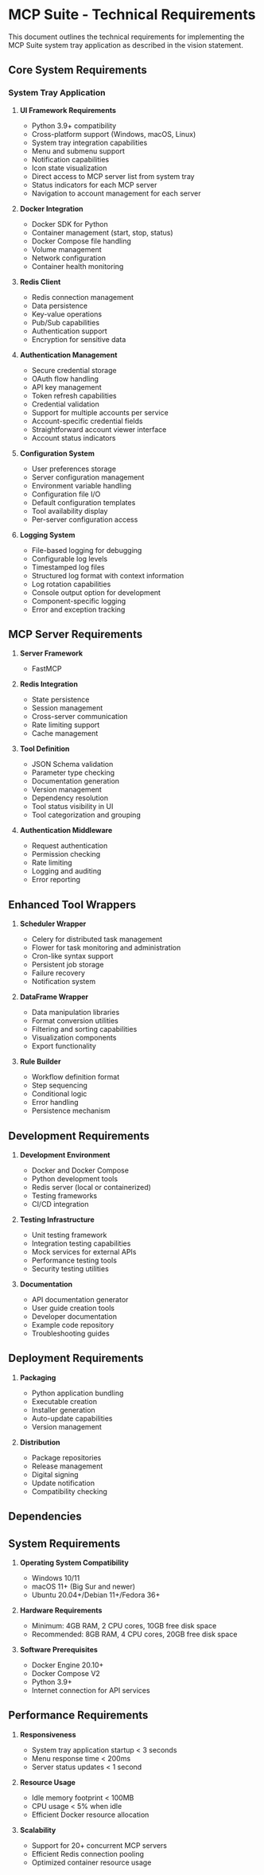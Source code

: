 # MCP Suite - Technical Requirements

This document outlines the technical requirements for implementing the MCP Suite system tray application as described in the vision statement.

## Core System Requirements

### System Tray Application

1. **UI Framework Requirements**
   - Python 3.9+ compatibility
   - Cross-platform support (Windows, macOS, Linux)
   - System tray integration capabilities
   - Menu and submenu support
   - Notification capabilities
   - Icon state visualization
   - Direct access to MCP server list from system tray
   - Status indicators for each MCP server
   - Navigation to account management for each server

2. **Docker Integration**
   - Docker SDK for Python
   - Container management (start, stop, status)
   - Docker Compose file handling
   - Volume management
   - Network configuration
   - Container health monitoring

3. **Redis Client**
   - Redis connection management
   - Data persistence
   - Key-value operations
   - Pub/Sub capabilities
   - Authentication support
   - Encryption for sensitive data

4. **Authentication Management**
   - Secure credential storage
   - OAuth flow handling
   - API key management
   - Token refresh capabilities
   - Credential validation
   - Support for multiple accounts per service
   - Account-specific credential fields
   - Straightforward account viewer interface
   - Account status indicators

5. **Configuration System**
   - User preferences storage
   - Server configuration management
   - Environment variable handling
   - Configuration file I/O
   - Default configuration templates
   - Tool availability display
   - Per-server configuration access

6. **Logging System**
   - File-based logging for debugging
   - Configurable log levels
   - Timestamped log files
   - Structured log format with context information
   - Log rotation capabilities
   - Console output option for development
   - Component-specific logging
   - Error and exception tracking

## MCP Server Requirements

1. **Server Framework**
   - FastMCP

2. **Redis Integration**
   - State persistence
   - Session management
   - Cross-server communication
   - Rate limiting support
   - Cache management

3. **Tool Definition**
   - JSON Schema validation
   - Parameter type checking
   - Documentation generation
   - Version management
   - Dependency resolution
   - Tool status visibility in UI
   - Tool categorization and grouping

4. **Authentication Middleware**
   - Request authentication
   - Permission checking
   - Rate limiting
   - Logging and auditing
   - Error reporting

## Enhanced Tool Wrappers

1. **Scheduler Wrapper**
   - Celery for distributed task management
   - Flower for task monitoring and administration
   - Cron-like syntax support
   - Persistent job storage
   - Failure recovery
   - Notification system

2. **DataFrame Wrapper**
   - Data manipulation libraries
   - Format conversion utilities
   - Filtering and sorting capabilities
   - Visualization components
   - Export functionality

3. **Rule Builder**
   - Workflow definition format
   - Step sequencing
   - Conditional logic
   - Error handling
   - Persistence mechanism

## Development Requirements

1. **Development Environment**
   - Docker and Docker Compose
   - Python development tools
   - Redis server (local or containerized)
   - Testing frameworks
   - CI/CD integration

2. **Testing Infrastructure**
   - Unit testing framework
   - Integration testing capabilities
   - Mock services for external APIs
   - Performance testing tools
   - Security testing utilities

3. **Documentation**
   - API documentation generator
   - User guide creation tools
   - Developer documentation
   - Example code repository
   - Troubleshooting guides

## Deployment Requirements

1. **Packaging**
   - Python application bundling
   - Executable creation
   - Installer generation
   - Auto-update capabilities
   - Version management

2. **Distribution**
   - Package repositories
   - Release management
   - Digital signing
   - Update notification
   - Compatibility checking

## Dependencies 
## System Requirements

1. **Operating System Compatibility**
   - Windows 10/11
   - macOS 11+ (Big Sur and newer)
   - Ubuntu 20.04+/Debian 11+/Fedora 36+

2. **Hardware Requirements**
   - Minimum: 4GB RAM, 2 CPU cores, 10GB free disk space
   - Recommended: 8GB RAM, 4 CPU cores, 20GB free disk space

3. **Software Prerequisites**
   - Docker Engine 20.10+
   - Docker Compose V2
   - Python 3.9+
   - Internet connection for API services

## Performance Requirements

1. **Responsiveness**
   - System tray application startup < 3 seconds
   - Menu response time < 200ms
   - Server status updates < 1 second

2. **Resource Usage**
   - Idle memory footprint < 100MB
   - CPU usage < 5% when idle
   - Efficient Docker resource allocation

3. **Scalability**
   - Support for 20+ concurrent MCP servers
   - Efficient Redis connection pooling
   - Optimized container resource usage